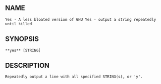 ## NAME
	Yes - A less bloated version of GNU Yes - output a string repeatedly until killed

## SYNOPSIS
	**yes** [STRING]

## DESCRIPTION
	Repeatedly output a line with all specified STRING(s), or 'y'.

